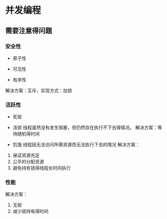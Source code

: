 # 并发编程

## 需要注意得问题

### 安全性

* 原子性

* 可见性

* 有序性

解决方案：互斥，实现方式：加锁

### 活跃性

* 死锁

* 活锁
线程虽然没有发生阻塞，但仍然存在执行不下去得情况。
解决方案：等待随机得时间

* 饥饿
线程因无法访问所需资源而无法执行下去的情况
解决方案：
1. 保证资源充足
2. 公平的分配资源
3. 避免持有锁得线程长时间执行

### 性能
解决方案：
1. 无锁
2. 减少锁持有得时间